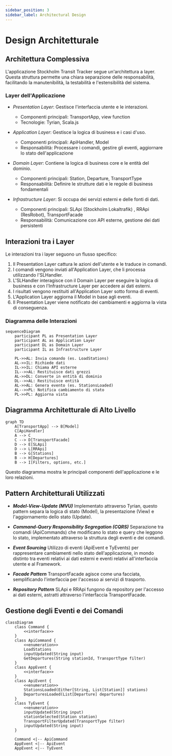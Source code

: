 ```yaml
---
sidebar_position: 3
sidebar_label: Architectural Design
---
```


# Design Architetturale

## Architettura Complessiva
L'applicazione Stockholm Transit Tracker segue un'architettura a layer. Questa struttura permette una chiara separazione delle responsabilità, facilitando la manutenibilità, la testabilità e l'estensibilità del sistema.
### Layer dell'Applicazione

- _Presentation Layer_: Gestisce l'interfaccia utente e le interazioni. 
    - Componenti principali: TransportApp, view function
    - Tecnologie: Tyrian, Scala.js


- _Application Layer_: Gestisce la logica di business e i casi d'uso.
  - Componenti principali: ApiHandler, Model
  - Responsabilità: Processare i comandi, gestire gli eventi, aggiornare lo stato dell'applicazione


- _Domain Layer_: Contiene la logica di business core e le entità del dominio.
  - Componenti principali: Station, Departure, TransportType
  - Responsabilità: Definire le strutture dati e le regole di business fondamentali


- _Infrastructure Layer_: Si occupa dei servizi esterni e delle fonti di dati.
    - Componenti principali: SLApi (Stockholm Lokaltrafik) , RRApi (ResRobot), TransportFacade
    - Responsabilità: Comunicazione con API esterne, gestione dei dati persistenti

## Interazioni tra i Layer

Le interazioni tra i layer seguono un flusso specifico:

1. Il Presentation Layer cattura le azioni dell'utente e le traduce in comandi.
2. I comandi vengono inviati all'Application Layer, che li processa utilizzando l'SLHandler.
3. L'SLHandler interagisce con il Domain Layer per eseguire la logica di business e con l'Infrastructure Layer per accedere ai dati esterni.
4. I risultati vengono restituiti all'Application Layer sotto forma di eventi.
5. L'Application Layer aggiorna il Model in base agli eventi.
6. Il Presentation Layer viene notificato dei cambiamenti e aggiorna la vista di conseguenza.

### Diagramma delle Interazioni

```mermaid
sequenceDiagram
    participant PL as Presentation Layer
    participant AL as Application Layer
    participant DL as Domain Layer
    participant IL as Infrastructure Layer
    
    PL->>AL: Invia comando (es. LoadStations)
    AL->>IL: Richiede dati
    IL->>IL: Chiama API esterne
    IL-->>AL: Restituisce dati grezzi
    AL->>DL: Converte in entità di dominio
    DL-->>AL: Restituisce entità
    AL->>AL: Genera evento (es. StationsLoaded)
    AL-->>PL: Notifica cambiamento di stato
    PL->>PL: Aggiorna vista
```

## Diagramma Architetturale di Alto Livello

```mermaid
graph TD
    A[TransportApp] --> B[Model]
    C[ApiHandler]
    A --> C
    C --> D[TransportFacade]
    D --> E[SLApi]
    D --> L[RRApi]
    B --> G[Stations]
    B --> H[Departures]
    B --> I[Filters, options, etc.]
```

Questo diagramma mostra le principali componenti dell'applicazione e le loro relazioni.

## Pattern Architetturali Utilizzati

- **_Model-View-Update (MVU)_**
Implementato attraverso Tyrian, questo pattern separa la logica di stato (Model), la presentazione (View) e l'aggiornamento dello stato (Update).

- **_Command-Query Responsibility Segregation (CQRS)_**
Separazione tra comandi (ApiCommands) che modificano lo stato e query che leggono lo stato, implementato attraverso la struttura degli eventi e dei comandi.

- **_Event Sourcing_**
Utilizzo di eventi (ApiEvent e TyEvents) per rappresentare cambiamenti nello stato dell'applicazione, in mondo distinto
tra eventi relativi ai dati esterni e eventi relativi all'interfaccia utente e al Framework.

- **_Facade Pattern_**
  TransportFacade agisce come una facciata, semplificando l'interfaccia per l'accesso ai servizi di trasporto.

- **_Repository Pattern_**
SLApi e RRApi fungono da repository per l'accesso ai dati esterni, astratti attraverso l'interfaccia TransportFacade.


## Gestione degli Eventi e dei Comandi

```mermaid
classDiagram
    class Command {
        <<interface>>
    }
    class ApiCommand {
        <<enumeration>>
        LoadStations
        inputUpdated(String input)
        GetDepartures(String stationId, TransportType filter)
    }
    class AppEvent {
        <<interface>>
    }
    class ApiEvent {
        <<enumeration>>
        StationsLoaded(Either[String, List[Station]] stations)
        DeparturesLoaded(List[Departure] departures)
    }
    class TyEvent {
        <<enumeration>>
        inputUpdated(String input)
        stationSelected(Station station)
        TransportFilterUpdated(TransportType filter)
        inputUpdated(String input)
    }

    Command <|-- ApiCommand
    AppEvent <|-- ApiEvent
    AppEvent <|-- TyEvent
```